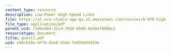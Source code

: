```yaml
---
content_type: resource
description: Low-Power High-Speed Links
file: https://ol-ocw-studio-app-qa.s3.amazonaws.com/courses/6-976-high-speed-communication-circuits-and-systems-spring-2003/e96c618e4ffb82e691bb7e97b604593e_guest1.pdf
file_type: application/pdf
parent_uid: f1d6ed64-31cd-293d-b0d0-6e58ef888be1
resourcetype: Document
title: guest1.pdf
uid: e96c618e-4ffb-82e6-91bb-7e97b604593e
---
```

